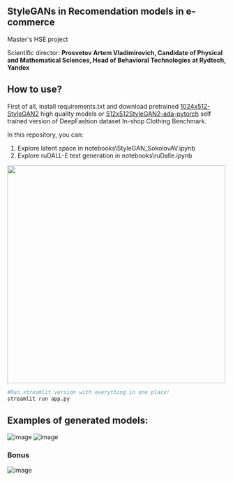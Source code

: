 ## StyleGANs in Recomendation models in e-commerce
Master's HSE project

Scientific director: **Prosvetov Artem Vladimirovich, 
Candidate of Physical and Mathematical Sciences, Head of Behavioral Technologies at Rydtech, Yandex**

## How to use?

First of all, install requirements.txt and download pretrained [1024x512-StyleGAN2](https://drive.google.com/file/d/1oUliPTEDW_gcO_EReoaP5TBuVubguYXN/view?usp=sharing) high quality models or [512x512StyleGAN2-ada-pytorch](https://drive.google.com/file/d/1diKmPBRwvFirBBOxc2HFqQLRQiNHiTOR/view?usp=sharing) self trained version of DeepFashion dataset In-shop Clothing Benchmark.

In this repository, you can:
1. Explore latent space in notebooks\StyleGAN_SokolovAV.ipynb
2. Explore ruDALL-E text generation in notebooks\ruDalle.ipynb

<img src="https://media.giphy.com/media/CHyxN9bNkMc3S/giphy.gif" width="500" class='left'>

```.bash
#Run streamlit version with everything in one place!
streamlit run app.py 
```
## Examples of generated models:
![image](https://user-images.githubusercontent.com/59219077/230595156-404796bd-1bc7-4f4b-8390-fb8404b3b0b5.png)
![image](https://user-images.githubusercontent.com/59219077/230595223-e649e972-4865-4402-971a-3090a829ea72.png)

### Bonus
![image](https://user-images.githubusercontent.com/59219077/230595254-31066945-7b65-41b0-a0c7-ec9e4b830f2f.png)

